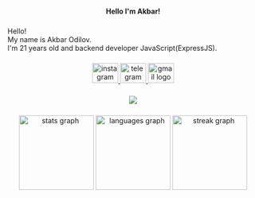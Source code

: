 <h4 align="center">Hello I'm Akbar!</h4>

###

<p align="left">Hello!<br> My name is Akbar Odilov. <br>I'm 21 years old and backend developer JavaScript(ExpressJS).</p>

###

<div align="center">
  <a href="https://www.instagram.com/odilov.off/" target="_blank">
    <img src="https://raw.githubusercontent.com/maurodesouza/profile-readme-generator/master/src/assets/icons/social/instagram/default.svg" width="52" height="40" alt="instagram logo"  />
  </a>
  <a href="https://t.me/akbar_odlv" target="_blank">
    <img src="https://raw.githubusercontent.com/maurodesouza/profile-readme-generator/master/src/assets/icons/social/telegram/default.svg" width="52" height="40" alt="telegram logo"  />
  </a>
  <a href="mailto:akbarjonodilov03@gmail.com" target="_blank">
    <img src="https://raw.githubusercontent.com/maurodesouza/profile-readme-generator/master/src/assets/icons/social/gmail/default.svg" width="52" height="40" alt="gmail logo"  />
  </a>
</div>

###

<p align="center">
  <a href="https://skillicons.dev">
    <img src="https://skillicons.dev/icons?i=html,css,bootstrap,js,express,nodejs,mongodb" />
  </a>
</p>

###

<div align="center">
  <img src="https://github-readme-stats.vercel.app/api?username=odilov-a&hide_title=false&hide_rank=false&show_icons=true&include_all_commits=true&count_private=true&disable_animations=false&theme=dracula&locale=en&hide_border=false&order=1" height="150" alt="stats graph"  />
  <img src="https://github-readme-stats.vercel.app/api/top-langs?username=odilov-a&locale=en&hide_title=false&layout=compact&card_width=320&langs_count=5&theme=dracula&hide_border=false&order=2" height="150" alt="languages graph"  />
  <img src="https://streak-stats.demolab.com?user=odilov-a&locale=en&mode=daily&theme=dracula&hide_border=false&border_radius=5&order=3" height="150" alt="streak graph"  />
</div>

###
